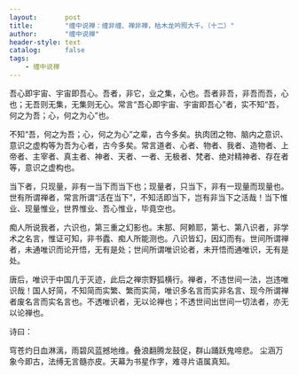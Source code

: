 ```yaml
---
layout:       post
title:        "缠中说禅：缠非缠、禅非禅，枯木龙吟照大千。（十二）"
author:       "缠中说禅"
header-style: text
catalog:      false
tags:
    - 缠中说禅
---
```


吾心即宇宙、宇宙即吾心。吾者，非它，业之集，心也。吾者非吾，非吾而吾，心也；无吾则无集，无集则无心。常言“吾心即宇宙、宇宙即吾心”者，实不知“吾，何之为吾；心，何之为心”也。

不知“吾，何之为吾；心，何之为心”之辈，古今多矣。执肉团之物、脑内之意识、意识之虚构等为吾为心者，古今多矣。常言道者、心者、物者、我者、造物者、上帝者、主宰者、真主者、神者、天者、一者、无极者、梵者、绝对精神者、存在者等，意识之虚构也。

当下者，只现量，非有一当下而当下也；现量者，只当下，非有一现量而现量也。世有所谓禅者，常言所谓“活在当下”，不知活即当下，岂有非当下之活哉！当下惟业、现量惟业，世界惟业、吾心惟业，毕竟空也。

痴人所说我者，六识也，第三重之幻影也。末那、阿赖耶，第七、第八识者，非学术之名言，惟证可知，非书蠹、痴人所能测也。八识皆幻，因幻而有。世间所谓禅者，未通唯识而论开悟，无有是处；世间所谓唯识论者，未开悟而通唯识，无有是处。

唐后，唯识于中国几于灭迹，此后之禅宗野狐横行。禅者，不违世间一法，岂违唯识哉！国人好简，不知简而实繁、繁而实简，唯识多名言而实非名言、现今所谓禅者废名言而实名言也。不透唯识者，无以论禅也；不透世间出世间一切法者，亦无以论禅也。

诗曰：

穹苍灼日血淋漓，雨碧风蓝撼地维。叠浪翻腾龙鼓促，群山踊跃鬼啼悲。
尘涵万象今即古，法缚无言髓亦皮。天幕为书星作字，难寻片语属真知。

